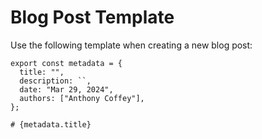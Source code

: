 # Blog Post Template

Use the following template when creating a new blog post:

```
export const metadata = {
  title: "",
  description: ``,
  date: "Mar 29, 2024",
  authors: ["Anthony Coffey"],
};

# {metadata.title}

```
